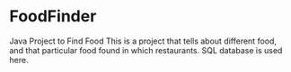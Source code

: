 # FoodFinder
Java Project to Find Food 
This is a project that tells about different food, and that particular food found in which restaurants. SQL database is used here.
